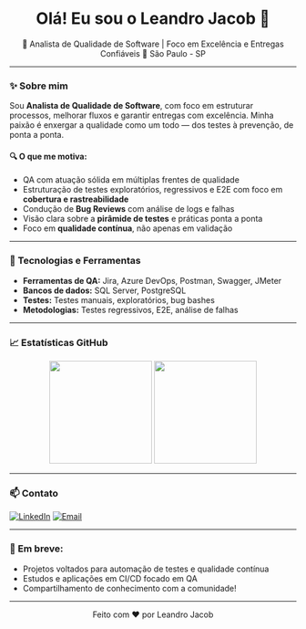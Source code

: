 <h1 align="center">Olá! Eu sou o Leandro Jacob 👋</h1>

<p align="center">
🎯 Analista de Qualidade de Software | Foco em Excelência e Entregas Confiáveis  
📍 São Paulo - SP  
</p>

---

### ✨ Sobre mim

Sou **Analista de Qualidade de Software**, com foco em estruturar processos, melhorar fluxos e garantir entregas com excelência. Minha paixão é enxergar a qualidade como um todo — dos testes à prevenção, de ponta a ponta.

#### 🔍 O que me motiva:
- QA com atuação sólida em múltiplas frentes de qualidade  
- Estruturação de testes exploratórios, regressivos e E2E com foco em **cobertura e rastreabilidade**  
- Condução de **Bug Reviews** com análise de logs e falhas  
- Visão clara sobre a **pirâmide de testes** e práticas ponta a ponta  
- Foco em **qualidade contínua**, não apenas em validação  

---

### 🧰 Tecnologias e Ferramentas

- **Ferramentas de QA:** Jira, Azure DevOps, Postman, Swagger, JMeter  
- **Bancos de dados:** SQL Server, PostgreSQL  
- **Testes:** Testes manuais, exploratórios, bug bashes  
- **Metodologias:** Testes regressivos, E2E, análise de falhas  

---

### 📈 Estatísticas GitHub

<p align="center">
  <img height="180em" src="https://github-readme-stats.vercel.app/api?username=Leandro-Jacob&show_icons=true&theme=github_dark" />
  <img height="180em" src="https://github-readme-stats.vercel.app/api/top-langs/?username=Leandro-Jacob&layout=compact&theme=github_dark" />
</p>

---

### 📫 Contato

[![LinkedIn](https://img.shields.io/badge/-Leandro%20Jacob-blue?style=flat-square&logo=Linkedin&logoColor=white&link=https://www.linkedin.com/in/leandrojacob)](https://www.linkedin.com/in/leandrojacob)
[![Email](https://img.shields.io/badge/-Email-red?style=flat-square&logo=Gmail&logoColor=white&link=mailto:leandroabudjacob@hotmail.com)](mailto:leandroabudjacob@hotmail.com)

---

### 🚀 Em breve:
- Projetos voltados para automação de testes e qualidade contínua
- Estudos e aplicações em CI/CD focado em QA
- Compartilhamento de conhecimento com a comunidade!

---

<p align="center">Feito com ❤️ por Leandro Jacob</p>
